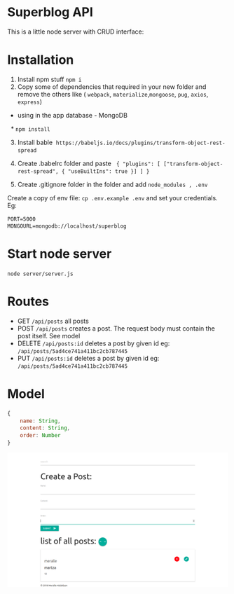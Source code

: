 # Superblog API


This is a little node server with CRUD interface:

# Installation
1. Install npm stuff `npm i`
2. Copy some of dependencies that required in your new folder and remove the others like 
    ( `webpack`, `materialize`,`mongoose`, `pug`, `axios`, `express`)
  - using in the app database - MongoDB
  
     *  ```npm install```
   
  3.  Install  bable
  ``` https://babeljs.io/docs/plugins/transform-object-rest-spread ```
  
   4. Create .babelrc folder and paste 
  
    ```{
    "plugins": [
      ["transform-object-rest-spread", { "useBuiltIns": true }]
    ] }```
      
   5. Create .gitignore folder in the folder and add
    ``` node_modules , .env ```


Create a copy of env file: `cp .env.example .env`  and set your credentials. Eg:
```
PORT=5000
MONGOURL=mongodb://localhost/superblog
```
# Start node server

`node server/server.js`

# Routes
- GET `/api/posts` all posts
- POST `/api/posts` creates a post. The request body must contain the post itself. See model
- DELETE `/api/posts:id` deletes a post by given id eg: `/api/posts/5ad4ce741a411bc2cb787445`
- PUT `/api/posts:id` deletes a post by given id
  eg: `/api/posts/5ad4ce741a411bc2cb787445`

# Model
```javascript
{
    name: String,
    content: String,
    order: Number
}
```
![screenshot](./image/Superblog.png)

